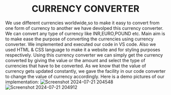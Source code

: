<h1 align="center">CURRENCY CONVERTER</h1>

We use different currencies worldwide,so to make it easy to convert from one form of currency to another we have devolped this currency converter. We can convert any type of currency like INR,EURO,POUND etc.
Main aim is to make ease the purpose of converting the currencies using currency converter.
We implemented and executed our code in VS code. Also we used HTML & CSS language to make it a website and for styling purposes respectively.
Using this currency converter we can simply get the currency converted by giving the value or the amount and select the type of currencies that have to be converted.
As we know that the value of currency gets updated constantly, we gave the facility in our code converter to change the value of currency accordingly.
Here is a demo pictures of our implementation:
![Screenshot 2024-07-21 204548](https://github.com/user-attachments/assets/cd200f9f-85bc-4f4a-b6a2-10c3471e5dd1)
![Screenshot 2024-07-21 204912](https://github.com/user-attachments/assets/52dbe4d4-78b6-4d38-9c44-1c71f4a731f0)
